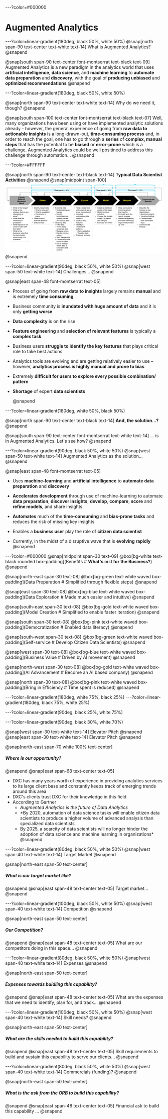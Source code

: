 ---?color=#000000
# Augmented Analytics

---?color=linear-gradient(180deg, black 50%, white 50%)
@snap[north span-90 text-center text-white text-14]
What is Augmented Analytics?
@snapend

@snap[south span-90 text-center font-montserrat text-black text-09]
Augmented Analytics is a new paradigm in the analytics world that uses **artificial intelligence**, **data science**, and **machine learning** to **automate data preparation** and **discovery**, with the goal of **producing unbiased** and **optimized recommendations**
@snapend

---?color=linear-gradient(180deg, black 50%, white 50%)

@snap[north span-90 text-center text-white text-14]
Why do we need it, though?
@snapend

@snap[south span-100 text-center font-montserrat text-black text-07]
Well, many organizations have been using or have implemented analytic solutions already - however, the general experience of going from **raw data to actionable insights** is a long-drawn-out, **time-consuming process** and, in order to reach the goal, one has to go through a **series** of **complex, manual steps** that has the potential to be **biased** or **error-prone** which is a challenge. Augmented Analytics could be well positined to address this challenge through automation...
@snapend

---?color=#FFFFFF

@snap[north span-90 text-center text-black text-14]
<b>Typical Data Scientist Activities</b>
@snapend
@snap[midpoint span-100]
![DataScientistActivities](assets/img/data-scientist-activities.png)
@snapend

---?color=linear-gradient(90deg, black 50%, white 50%)
@snap[west span-50 text-white text-14]
Challenges...
@snapend

@snap[east span-48 font-montserrat text-05]
- Process of going from **raw data to insights** largely remains **manual** and is extremely **time consuming**<p>
- Business community is **inundated with huge amount of data** and it is only **getting worse**<p>
- **Data complexity** is on the rise<p>
- **Feature engineering** and **selection of relevant features** is typically a **complex task**<p>
- Business users **struggle to identify the key features** that plays critical role to take best actions<p>
- Analytics tools are evolving and are getting relatively easier to use – however, **analytics process is highly manual and prone to bias**<p>
- Extremely **difficult for users to explore every possible combination/ pattern**<p>
- **Shortage** of expert **data scientists**<p>
@snapend
  
---?color=linear-gradient(180deg, white 50%, black 50%)

@snap[north span-90 text-center text-black text-14]
<b>And, the solution...?</b>
@snapend

@snap[south span-90 text-center font-montserrat text-white text-14]
... is in Augmented Analytics. Let's see how?
@snapend

---?color=linear-gradient(90deg, black 50%, white 50%)
@snap[west span-50 text-white text-14]
Augmented Analytics as the solution...
@snapend

@snap[east span-48 font-montserrat text-05]
- Uses **machine-learning** and **artificial intelligence** to **automate data preparation** and **discovery**<p>
- **Accelerates development** through use of machine-learning to automate **data preparation**, **discover insights**, **develop**, **compare**, **score** and **refine models**, and share insights<p>
- **Automates** much of the **time-consuming** and **bias-prone tasks** and reduces the risk of missing key insights<p>
- Enables a **business user** play the role of **citizen data scientist**<p>
- Currently, in the midst of a disruptive wave that is **evolving rapidly**
@snapend

---?color=#000000
@snap[midpoint span-30 text-09]
@box[bg-white text-black rounded box-padding](Benefits # <b>What's in it for the Business?</b>)
@snapend

@snap[north-east span-30 text-08]
@box[bg-green text-white waved box-padding](Data Preparation # Simplified through flexible steps)
@snapend

@snap[east span-30 text-08]
@box[bg-blue text-white waved box-padding](Data Exploration # Made much easier and intuitive)
@snapend

@snap[south-east span-30 text-08]
@box[bg-gold text-white waved box-padding](Model Creation # Simplified to enable faster iteration)
@snapend

@snap[south span-30 text-08]
@box[bg-pink text-white waved box-padding](Democratization # Enabled data literacy)
@snapend

@snap[south-west span-30 text-08]
@box[bg-green text-white waved box-padding](Self-service # Develop Citizen Data Scientists)
@snapend

@snap[west span-30 text-08]
@box[bg-blue text-white waved box-padding](Business Value # Driven by AI movement)
@snapend

@snap[north-west span-30 text-08]
@box[bg-gold text-white waved box-padding](AI Advancement # Become an AI based company)
@snapend

@snap[north span-30 text-08]
@box[bg-pink text-white waved box-padding](Bring in Efficiency # Time spent is reduced)
@snapend



---?color=linear-gradient(180deg, white 75%, black 25%)
---?color=linear-gradient(180deg, black 75%, white 25%)

---?color=linear-gradient(90deg, black 25%, white 75%)

---?color=linear-gradient(90deg, black 30%, white 70%)

@snap[west span-30 text-white text-14]
Elevator Pitch
@snapend
@snap[east span-30 text-white text-14]
Elevator Pitch
@snapend

@snap[north-east span-70 white 100% text-center]
##### Where is our opportunity?
@snapend
@snap[east span-68 text-center text-05]
- DXC has many years worth of experience in providing analytics services to its large client base and constantly keeps track of emerging trends around this area
- DXC's clients trust DXC for their knowledge in this field
- According to Gartner
  - *Augmented Analytics is the future of Data Analytics*
  - *By 2020, automation of data science tasks will enable citizen data scientists to produce a higher volume of advanced analysis than specialized data scientists
  - By 2025, a scarcity of data scientists will no longer hinder the adoption of data science and machine learning in organizations*
@snapend

---?color=linear-gradient(80deg, black 50%, white 50%)
@snap[west span-40 text-white text-14]
Target Market
@snapend

@snap[north-east span-50 text-center]
##### What is our target market like?
@snapend
@snap[east span-48 text-center text-05]
Target market...
@snapend


---?color=linear-gradient(100deg, black 50%, white 50%)
@snap[west span-40 text-white text-14]
Competition
@snapend

@snap[north-east span-50 text-center]
##### Our Competition?
@snapend
@snap[east span-48 text-center text-05]
What are our competitors doing in this space...
@snapend

---?color=linear-gradient(80deg, black 50%, white 50%)
@snap[west span-40 text-white text-14]
Expenses
@snapend

@snap[north-east span-50 text-center]
##### Expenses towards buidling this capability?
@snapend
@snap[east span-48 text-center text-05]
What are the expenses that we need to identify, plan for, and track...
@snapend

---?color=linear-gradient(100deg, black 50%, white 50%)
@snap[west span-40 text-white text-14]
Skill needs?
@snapend

@snap[north-east span-50 text-center]
##### What are the skills needed to build this capability?
@snapend
@snap[east span-48 text-center text-05]
Skill requirements to build and sustain this capability to serve our clients...
@snapend

---?color=linear-gradient(80deg, black 50%, white 50%)
@snap[west span-40 text-white text-14]
Commercials (funding)?
@snapend

@snap[north-east span-50 text-center]
##### What is the ask from the ORB to build this capability?
@snapend
@snap[east span-48 text-center text-05]
Financial ask to build this capability ...
@snapend

